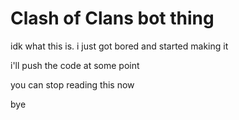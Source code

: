 # Clash of Clans bot thing

idk what this is. i just got bored and started making it

i'll push the code at some point


you can stop reading this now





bye